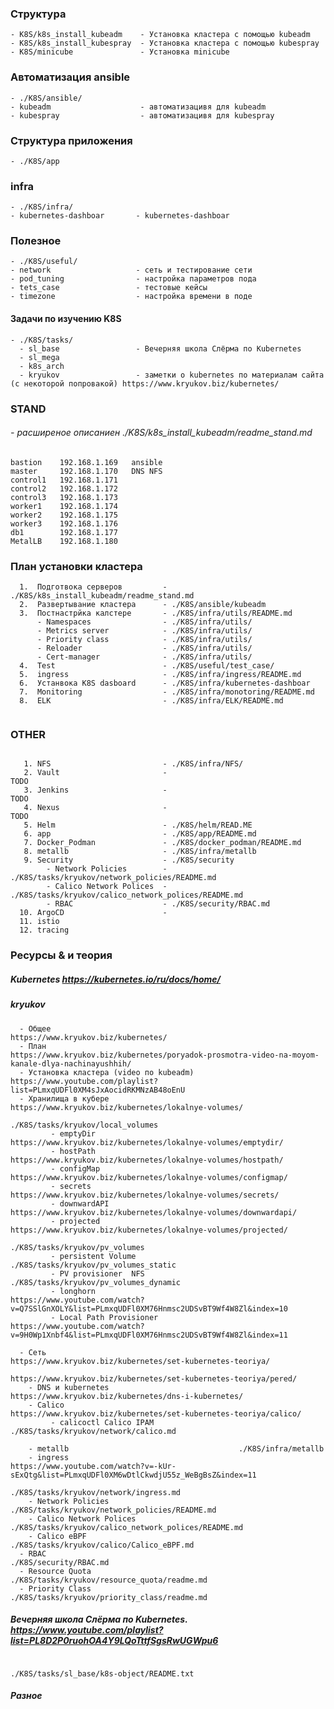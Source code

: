 ### Структура 
    - K8S/k8s_install_kubeadm    - Установка кластера с помощью kubeadm
    - K8S/k8s_install_kubespray  - Установка кластера с помощью kubespray
    - K8S/minicube               - Установка minicube            

### Aвтоматизация ansible
    - ./K8S/ansible/
    - kubeadm                    - автоматизацивя для kubeadm
    - kubespray                  - автоматизацивя для kubespray

### Структура приложения 
    - ./K8S/app

### infra
    - ./K8S/infra/
    - kubernetes-dashboar       - kubernetes-dashboar
     
### Полезное
    - ./K8S/useful/
    - network                   - сеть и тестирование сети
    - pod_tuning                - настройка параметров пода
    - tets_case                 - тестовые кейсы
    - timezone                  - настройка времени в поде
           
#### Задачи по изучению K8S
    - ./K8S/tasks/
      - sl_base                 - Вечерняя школа Слёрма по Kubernetes
      - sl_mega
      - k8s_arch
      - kryukov                 - заметки о kubernetes по материалам сайта (с некоторой попровакой) https://www.kryukov.biz/kubernetes/ 

### STAND
######   - расширеное описаниен ./K8S/k8s_install_kubeadm/readme_stand.md
```
bastion    192.168.1.169   ansible
master     192.168.1.170   DNS NFS      
control1   192.168.1.171
control2   192.168.1.172
control3   192.168.1.173
worker1    192.168.1.174
worker2    192.168.1.175
worker3    192.168.1.176
db1        192.168.1.177
MetalLB    192.168.1.180
```

### План установки кластера 
```
  1.  Подготвока серверов         - ./K8S/k8s_install_kubeadm/readme_stand.md
  2.  Развертывание кластера      - ./K8S/ansible/kubeadm 
  3.  Постнастрйка калстере       - ./K8S/infra/utils/README.md
      - Namespaces                - ./K8S/infra/utils/ 
      - Metrics server            - ./K8S/infra/utils/  
      - Priority class            - ./K8S/infra/utils/
      - Reloader                  - ./K8S/infra/utils/                                     
      - Cert-manager              - ./K8S/infra/utils/                                     
  4.  Test                        - ./K8S/useful/test_case/
  5.  ingress                     - ./K8S/infra/ingress/README.md
  6.  Устанвока K8S dasboard      - ./K8S/infra/kubernetes-dashboar
  7.  Monitoring                  - ./K8S/infra/monotoring/README.md  
  8.  ELK                         - ./K8S/infra/ELK/README.md                         
  
```  
### OTHER 
```

   1. NFS                         - ./K8S/infra/NFS/
   2. Vault                       -                                                        TODO
   3. Jenkins                     -                                                        TODO
   4. Nexus                       -                                                        TODO
   5. Helm                        - ./K8S/helm/READ.ME                                     
   6. арр                         - ./K8S/app/README.md
   7. Docker_Podman               - ./K8S/docker_podman/README.md
   8. metallb                     - ./K8S/infra/metallb
   9. Security                    - ./K8S/security                                         
        - Network Policies        - ./K8S/tasks/kryukov/network_policies/README.md       
        - Calico Network Polices  - ./K8S/tasks/kryukov/calico_network_polices/README.md      
        - RBAC                    - ./K8S/security/RBAC.md
  10. ArgoCD                      - 
  11. istio     
  12. tracing   
```
### Ресурсы & и теория
##### Kubernetes                                   https://kubernetes.io/ru/docs/home/

##### kryukov
```
  - Общее                                          https://www.kryukov.biz/kubernetes/
  - План                                           https://www.kryukov.biz/kubernetes/poryadok-prosmotra-video-na-moyom-kanale-dlya-nachinayushhih/
  - Установка кластера (video по kubeadm)          https://www.youtube.com/playlist?list=PLmxqUDFl0XM4sJxAocidRKMNzAB48oEnU
  - Хранилища в кубере                             https://www.kryukov.biz/kubernetes/lokalnye-volumes/
                                                   ./K8S/tasks/kryukov/local_volumes
         - emptyDir                                https://www.kryukov.biz/kubernetes/lokalnye-volumes/emptydir/
         - hostPath                                https://www.kryukov.biz/kubernetes/lokalnye-volumes/hostpath/
         - configMap                               https://www.kryukov.biz/kubernetes/lokalnye-volumes/configmap/
         - secrets                                 https://www.kryukov.biz/kubernetes/lokalnye-volumes/secrets/
         - downwardAPI                             https://www.kryukov.biz/kubernetes/lokalnye-volumes/downwardapi/
         - projected                               https://www.kryukov.biz/kubernetes/lokalnye-volumes/projected/
                                                   ./K8S/tasks/kryukov/pv_volumes
         - persistent Volume                       ./K8S/tasks/kryukov/pv_volumes_static
         - PV provisioner  NFS                     ./K8S/tasks/kryukov/pv_volumes_dynamic  
         - longhorn                                https://www.youtube.com/watch?v=Q7SSlGnXOLY&list=PLmxqUDFl0XM76Hnmsc2UDSvBT9Wf4W8Zl&index=10
         - Local Path Provisioner                  https://www.youtube.com/watch?v=9H0Wp1Xnbf4&list=PLmxqUDFl0XM76Hnmsc2UDSvBT9Wf4W8Zl&index=11

  - Сеть                                           https://www.kryukov.biz/kubernetes/set-kubernetes-teoriya/ 
                                                   https://www.kryukov.biz/kubernetes/set-kubernetes-teoriya/pered/
    - DNS и kubernetes                             https://www.kryukov.biz/kubernetes/dns-i-kubernetes/
    - Calico                                       https://www.kryukov.biz/kubernetes/set-kubernetes-teoriya/calico/	
         - calicoctl Calico IPAM                   ./K8S/tasks/kryukov/network/calico.md
  
    - metallb                                      ./K8S/infra/metallb
    - ingress                                      https://www.youtube.com/watch?v=-kUr-sExQtg&list=PLmxqUDFl0XM6wDtlCkwdjU55z_WeBgBsZ&index=11
                                                   ./K8S/tasks/kryukov/network/ingress.md
    - Network Policies                             ./K8S/tasks/kryukov/network_policies/README.md       
    - Calico Network Polices                       ./K8S/tasks/kryukov/calico_network_polices/README.md      
    - Calico eBPF                                  ./K8S/tasks/kryukov/calico/Calico_eBPF.md
  - RBAC                                           ./K8S/security/RBAC.md
  - Resource Quota                                 ./K8S/tasks/kryukov/resource_quota/readme.md  
  - Priority Class                                 ./K8S/tasks/kryukov/priority_class/readme.md  

```

##### Вечерняя школа Слёрма по Kubernetes.         https://www.youtube.com/playlist?list=PL8D2P0ruohOA4Y9LQoTttfSgsRwUGWpu6
```
                                                   ./K8S/tasks/sl_base/k8s-object/README.txt
```

#####   Разное 

